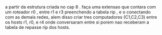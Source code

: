 a partir da estrutura criada no cap 8 . faça uma extensao que contara com um roteador r0 , entre r1 e r3 preenchendo a tabela rip , e o conectando com as demais redes, alem disso criar tres computadores (C1,C2,C3) entre os hosts r1, r0, e r4 onde conversaram entre si porem nao receberam a tabela de repasse rip dos hosts.


